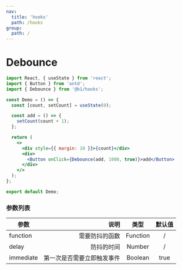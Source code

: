 ```yaml
---
nav:
  title: 'hooks'
  path: /hooks
group:
  path: /
---
```


# Debounce

```jsx
import React, { useState } from 'react';
import { Button } from 'antd';
import { Debounce } from '@b1/hooks';

const Demo = () => {
  const [count, setCount] = useState(0);

  const add = () => {
    setCount(count + 1);
  };

  return (
    <>
      <div style={{ margin: 10 }}>{count}</div>
      <div>
        <Button onClick={Debounce(add, 1000, true)}>add</Button>
      </div>
    </>
  );
};

export default Demo;
```

### 参数列表

| 参数      |                       说明 |   类型   | 默认值 |
| --------- | -------------------------: | :------: | :----: |
| function  |             需要防抖的函数 | Function |   /    |
| delay     |                 防抖的时间 |  Number  |   /    |
| immediate | 第一次是否需要立即触发事件 | Boolean  |  true  |
